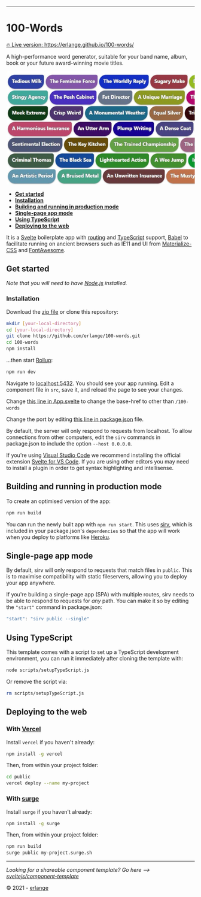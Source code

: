 
---

# 100-Words

[🔥 Live version: ](https://erlange.github.io/100-words/)
https://erlange.github.io/100-words/ 

A high-performance word generator, suitable for your band name, album, book or your future award-winning movie titles.

![100-Words](https://raw.githubusercontent.com/erlange/100-words/main/public/img/100-words.jpg)


* [**Get started**](#get-started)
* [**Installation**](#installation)
* [**Building and running in production mode**](#building-and-running-in-production-mode)
* [**Single-page app mode**](#single-page-app-mode)
* [**Using TypeScript**](#using-typescript)
* [**Deploying to the web**](#deploying-to-the-web)

It is a [Svelte](https://svelte.dev) boilerplate app with [routing](https://github.com/mefechoel/svelte-navigator) and [TypeScript](https://www.typescriptlang.org/) support, [Babel](https://babeljs.io/) to facilitate running on ancient browsers such as IE11 and UI from [Materialize-CSS](https://materializecss.com/) and [FontAwesome](https://fontawesome.com/).


## Get started

*Note that you will need to have [Node.js](https://nodejs.org) installed.*

### Installation

Download the [zip file](https://github.com/erlange/100-words/archive/refs/heads/main.zip) or clone this repository:

```bash
mkdir [your-local-directory]
cd [your-local-directory]
git clone https://github.com/erlange/100-words.git
cd 100-words
npm install
```

...then start [Rollup](https://rollupjs.org):

```bash
npm run dev
```

Navigate to [localhost:5432](http://localhost:5432/100-words). You should see your app running. Edit a component file in `src`, save it, and reload the page to see your changes.

Change [this line in App.svelte](https://github.com/erlange/100-words/blob/main/src/App.svelte#L18) to change the base-href to other than `/100-words`

Change the port by editing [this line in package.json](https://github.com/erlange/100-words/blob/main/package.json#L8) file.

By default, the server will only respond to requests from localhost. To allow connections from other computers, edit the `sirv` commands in package.json to include the option `--host 0.0.0.0`.

If you're using [Visual Studio Code](https://code.visualstudio.com/) we recommend installing the official extension [Svelte for VS Code](https://marketplace.visualstudio.com/items?itemName=svelte.svelte-vscode). If you are using other editors you may need to install a plugin in order to get syntax highlighting and intellisense.

## Building and running in production mode

To create an optimised version of the app:

```bash
npm run build
```

You can run the newly built app with `npm run start`. This uses [sirv](https://github.com/lukeed/sirv), which is included in your package.json's `dependencies` so that the app will work when you deploy to platforms like [Heroku](https://heroku.com).


## Single-page app mode

By default, sirv will only respond to requests that match files in `public`. This is to maximise compatibility with static fileservers, allowing you to deploy your app anywhere.

If you're building a single-page app (SPA) with multiple routes, sirv needs to be able to respond to requests for *any* path. You can make it so by editing the `"start"` command in package.json:

```js
"start": "sirv public --single"
```

## Using TypeScript

This template comes with a script to set up a TypeScript development environment, you can run it immediately after cloning the template with:

```bash
node scripts/setupTypeScript.js
```

Or remove the script via:

```bash
rm scripts/setupTypeScript.js
```

## Deploying to the web

### With [Vercel](https://vercel.com)

Install `vercel` if you haven't already:

```bash
npm install -g vercel
```

Then, from within your project folder:

```bash
cd public
vercel deploy --name my-project
```

### With [surge](https://surge.sh/)

Install `surge` if you haven't already:

```bash
npm install -g surge
```

Then, from within your project folder:

```bash
npm run build
surge public my-project.surge.sh
```
---
*Looking for a shareable component template? Go here --> [sveltejs/component-template](https://github.com/sveltejs/component-template)*

© 2021 -  [erlange](mailto:eri.airlangga@gmail.com)